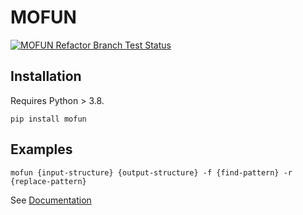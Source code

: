 # MOFUN

[![MOFUN Refactor Branch Test Status](https://github.com/wilmerlab/mofun/actions/workflows/python-app.yml/badge.svg?branch=main)](https://github.com/wilmerlab/mofun/actions/workflows/python-app.yml)

## Installation

Requires Python > 3.8.

```
pip install mofun
```

## Examples

```
mofun {input-structure} {output-structure} -f {find-pattern} -r {replace-pattern}
```

See [Documentation](https://paulboone.github.io/mofun/)
